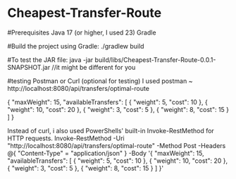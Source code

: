# Cheapest-Transfer-Route
#Prerequisites
Java 17 (or higher, I used 23)
Gradle 

#Build the project using Gradle:
./gradlew build

#To test the JAR file:
java -jar build/libs/Cheapest-Transfer-Route-0.0.1-SNAPSHOT.jar   //it might be different for you

#testing
Postman or Curl (optional for testing)
I used postman ~
http://localhost:8080/api/transfers/optimal-route

{
  "maxWeight": 15,
  "availableTransfers": [
    { "weight": 5, "cost": 10 },
    { "weight": 10, "cost": 20 },
    { "weight": 3, "cost": 5 },
    { "weight": 8, "cost": 15 }
  ]
}

Instead of curl, i also used PowerShells' built-in Invoke-RestMethod for HTTP requests.
Invoke-RestMethod -Uri "http://localhost:8080/api/transfers/optimal-route" -Method Post -Headers @{ "Content-Type" = "application/json" } -Body '{
  "maxWeight": 15,
  "availableTransfers": [
    { "weight": 5, "cost": 10 },
    { "weight": 10, "cost": 20 },
    { "weight": 3, "cost": 5 },
    { "weight": 8, "cost": 15 }
  ]
}'

